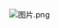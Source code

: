 ![图片.png](https://upload-images.jianshu.io/upload_images/1936544-b3e50cd8db86a373.png?imageMogr2/auto-orient/strip%7CimageView2/2/w/1240)
